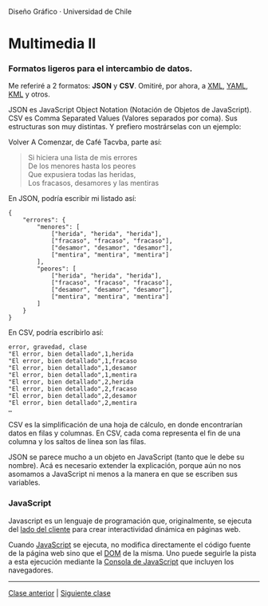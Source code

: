 Diseño Gráfico · Universidad de Chile

# Multimedia II

### Formatos ligeros para el intercambio de datos. 

Me referiré a 2 formatos: **JSON** y **CSV**. Omitiré, por ahora, a [XML](https://es.wikipedia.org/wiki/Extensible_Markup_Language), [YAML](https://es.wikipedia.org/wiki/YAML), [KML](https://es.wikipedia.org/wiki/KML) y otros.

JSON es JavaScript Object Notation (Notación de Objetos de JavaScript). CSV es Comma Separated Values (Valores separados por coma). Sus estructuras son muy distintas. Y prefiero mostrárselas con un ejemplo: 

Volver A Comenzar, de Café Tacvba, parte así:

> Si hiciera una lista de mis errores  
De los menores hasta los peores  
Que expusiera todas las heridas,  
Los fracasos, desamores y las mentiras

En JSON, podría escribir mi listado así:

```
{
	"errores": {
		"menores": [
			["herida", "herida", "herida"],
			["fracaso", "fracaso", "fracaso"],
			["desamor", "desamor", "desamor"],
			["mentira", "mentira", "mentira"]
		],
		"peores": [
			["herida", "herida", "herida"],
			["fracaso", "fracaso", "fracaso"],
			["desamor", "desamor", "desamor"],
			["mentira", "mentira", "mentira"]
		]
	}
}
```

En CSV, podría escribirlo así: 

```
error, gravedad, clase
"El error, bien detallado",1,herida
"El error, bien detallado",1,fracaso
"El error, bien detallado",1,desamor
"El error, bien detallado",1,mentira
"El error, bien detallado",2,herida
"El error, bien detallado",2,fracaso
"El error, bien detallado",2,desamor
"El error, bien detallado",2,mentira
…
```

CSV es la simplificación de una hoja de cálculo, en donde encontrarían datos en filas y columnas. En CSV, cada coma representa el fin de una columna y los saltos de línea son las filas.

JSON se parece mucho a un objeto en JavaScript (tanto que le debe su nombre). Acá es necesario extender la explicación, porque aún no nos asomamos a JavaScript ni menos a la manera en que se escriben sus variables.

### JavaScript

<p>Javascript es un lenguaje de programación que, originalmente, se ejecuta del <a href="https://es.wikipedia.org/wiki/Lado_del_cliente">lado del cliente</a> para crear interactividad dinámica en páginas web. 

Cuando [JavaScript](https://developer.mozilla.org/es/docs/Web/JavaScript/Guide) se ejecuta, no modifica directamente el código fuente de la página web sino que el [DOM](https://es.wikipedia.org/wiki/Document_Object_Model) de la misma. Uno puede seguirle la pista a esta ejecución mediante la [Consola de JavaScript](https://transferwise.com/es/help/article/2247654/tecnico-navegador/como-abrir-la-consola-de-tu-navegador) que incluyen los navegadores.


- - - - - 

[Clase anterior](https://github.com/profesorfaco/multimedia2_2) | [Siguiente clase](https://github.com/profesorfaco/multimedia2_4)
